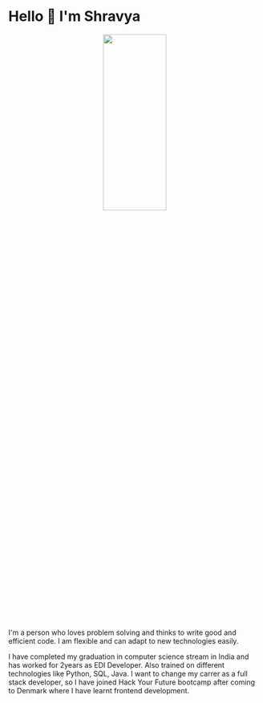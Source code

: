 # Hello 👋    I'm Shravya
<div align="center"><img width="50%" height="30%" src="https://thumbs.dreamstime.com/b/modern-flat-editable-line-design-vector-illustration-concept-programming-development-software-coding-process-graphic-77158042.jpg"/></div>


I'm a person who loves problem solving and thinks to write good and efficient code. I am flexible and can adapt to new technologies easily.

I have completed my graduation in computer science stream in India and has worked for 2years as EDI Developer. Also trained on different technologies like Python, SQL, Java. I want to change my carrer as a full stack developer, so I have joined Hack Your Future bootcamp after coming to Denmark where I have learnt frontend development.
